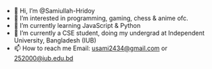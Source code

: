 - 👋 Hi, I’m @Samiullah-Hridoy
- 👀 I’m interested in programming, gaming, chess & anime ofc.
- 🌱 I’m currently learning JavaScript & Python
- 💞️ I’m currently a CSE student, doing my undergrad at Independent University, Bangladesh (IUB)
- 📫 How to reach me Email: usami2434@gmail.com or 252000@iub.edu.bd

<!---
Samiullah-Ridoy/Samiullah-Ridoy is a ✨ special ✨ repository because its `README.md` (this file) appears on your GitHub profile.
You can click the Preview link to take a look at your changes.
--->
